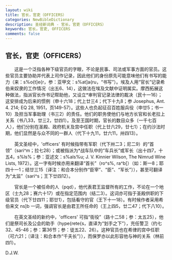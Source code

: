 ```yaml
---
layout: wiki
title: 官长，官吏（OFFICERS）
categories: NewBibleDictionary
description: 圣经新词典 - 官长，官吏（OFFICERS）
keywords: 官长，官吏, OFFICERS
comments: false
---
```


## 官长，官吏（OFFICERS）

　　这是一个泛指各种下级官员的字眼，不论是民事、司法或军事方面的官员。这些官员主要协助并代表上司作记录，因此他们的身份原先可能意味他们有书写的能力（来：s%o{t]e{r，参：亚甲文：s%at]a{ru，“书写”）。埃及人用“官长”记录希伯来奴隶的工作情况（出五6、14），这做法在埃及文献中证明属实。摩西拓展这种做法，指派官长作书记帮助他，又设立*审判官记录法律的裁决（民十一16）；这安排成为后来的惯例（申十六18；代上廿三4；代下十九8；参 Josephus, Ant. 4. 214; EQ 28, 1951，页149-57）。这些人也负起征召百姓服兵役（申廿5；书一10）及担当军事助理（书三2）的责任。他们的职务使他们与地方长官和长老拉上关系（书八33，廿三2，廿四1）。及至王国时期，官长的数目众多（一千七百人），他们分别在圣殿、政府机关及宫中任职（代上廿六29，廿七1）；在约沙法时期，他们显然是与众不同的一群人（代下十九11，廿六11，卅四13）。

　　英文圣经中，'officers' 有时候指带有军职（代下卅二3；尼二9）的“首领”（sari^m；拉七28）；或被指派为*战车队中的“车兵长”或军长（出十四7，十五4，s%ls%；参：亚述文：s%als%u; J. V. Kinnier Wilson, The Nimrud Wine Lists, 1972）。这一字有时候亦用来翻译“首长”（ro^s%, ra^b[）（如：斯一8；耶四十一1；结廿三15〔译注：和合本分别作“臣宰”、“臣”、“军长”〕），甚至可翻译为“太监”（sari^s；王下廿四12）。

　　官长是一个被任命的人（pqd），他代表君王监督所有的工作，不论在一个地区（士九28；赛六十17）或在指定范围内（结二3）。这词亦可指于圣殿供职的下级官员（代下廿四11；耶廿1），包括看守的官（王下十一18）。有时候作者采用希伯来文 ns]b 一词，强调官长是由君王所任命的（王上四5，廿二47；代下八10）。

　　在英文圣经的新约中，'officers' 可指“衙役”（路十二58；参：太五25），他们是祭司长及公会的助手（hype{rete{s，直译为“划手之下”），充任警卫（约七32、45-46；参：第36节；参：徒五22、26）。这种官员也在希律的宫中任职（可六21；〔译注：和合本作“千夫长”〕），而保罗亦以此形容他与神的关系（林前四1）。

D.J.W.








